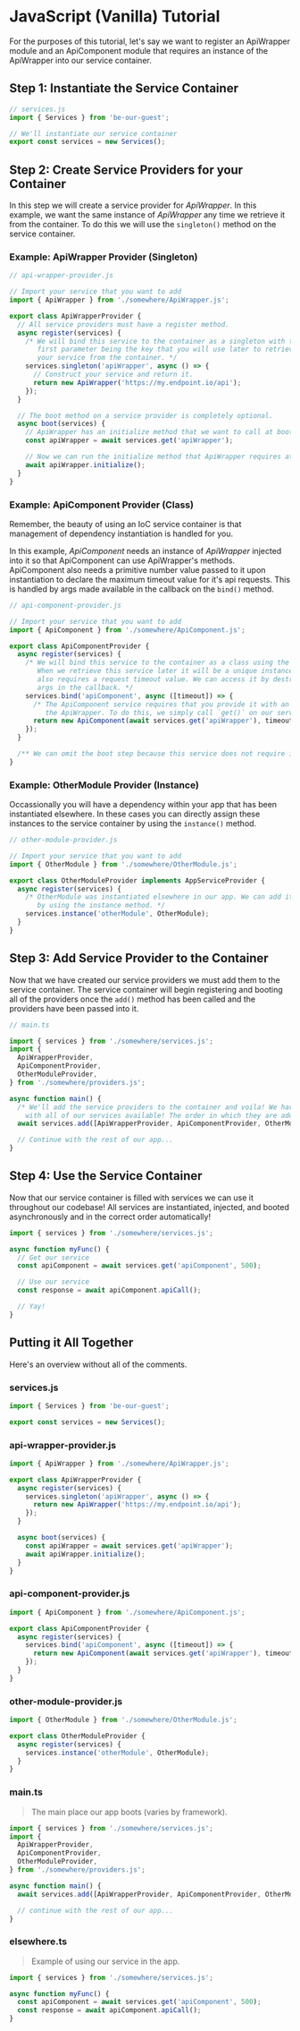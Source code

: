 # JavaScript (Vanilla) Tutorial

For the purposes of this tutorial, let's say we want to register an ApiWrapper module and an
ApiComponent module that requires an instance of the ApiWrapper into our service container.

## Step 1: Instantiate the Service Container

```typescript
// services.js
import { Services } from 'be-our-guest';

// We'll instantiate our service container
export const services = new Services();
```

## Step 2: Create Service Providers for your Container

In this step we will create a service provider for _ApiWrapper_. In this example, we want the same
instance of _ApiWrapper_ any time we retrieve it from the container. To do this we will use the
`singleton()` method on the service container.

### Example: ApiWrapper Provider (Singleton)

```typescript
// api-wrapper-provider.js

// Import your service that you want to add
import { ApiWrapper } from './somewhere/ApiWrapper.js';

export class ApiWrapperProvider {
  // All service providers must have a register method.
  async register(services) {
    /* We will bind this service to the container as a singleton with the
       first parameter being the key that you will use later to retrieve 
       your service from the container. */
    services.singleton('apiWrapper', async () => {
      // Construct your service and return it.
      return new ApiWrapper('https://my.endpoint.io/api');
    });
  }

  // The boot method on a service provider is completely optional.
  async boot(services) {
    // ApiWrapper has an initialize method that we want to call at boot time.
    const apiWrapper = await services.get('apiWrapper');

    // Now we can run the initialize method that ApiWrapper requires at boot.
    await apiWrapper.initialize();
  }
}
```

### Example: ApiComponent Provider (Class)

Remember, the beauty of using an IoC service container is that management of dependency instantiation is handled for you.

In this example, _ApiComponent_ needs an instance of _ApiWrapper_ injected into it so that ApiComponent can use ApiWrapper's methods. ApiComponent also needs a primitive number value passed to it upon instantiation to declare the maximum timeout value for it's api requests. This is handled by args made available in the callback on the `bind()` method.

```typescript
// api-component-provider.js

// Import your service that you want to add
import { ApiComponent } from './somewhere/ApiComponent.js';

export class ApiComponentProvider {
  async register(services) {
    /* We will bind this service to the container as a class using the `bind()` method.
       When we retrieve this service later it will be a unique instance. Our ApiComponent
       also requires a request timeout value. We can access it by destructuring the provided
       args in the callback. */
    services.bind('apiComponent', async ([timeout]) => {
      /* The ApiComponent service requires that you provide it with an instance of
         the ApiWrapper. To do this, we simply call `get()` on our service container. */
      return new ApiComponent(await services.get('apiWrapper'), timeout);
    });
  }

  /** We can omit the boot step because this service does not require it. **/
}
```

### Example: OtherModule Provider (Instance)

Occassionally you will have a dependency within your app that has been instantiated elsewhere. In these cases you can directly assign these instances to the service container by using the `instance()` method.

```typescript
// other-module-provider.js

// Import your service that you want to add
import { OtherModule } from './somewhere/OtherModule.js';

export class OtherModuleProvider implements AppServiceProvider {
  async register(services) {
    /* OtherModule was instantiated elsewhere in our app. We can add it to the service container
       by using the instance method. */
    services.instance('otherModule', OtherModule);
  }
}
```

## Step 3: Add Service Provider to the Container

Now that we have created our service providers we must add them to the service container. The service container will begin registering and booting all of the providers once the `add()` method has been called and the providers have been passed into it.

```typescript
// main.ts

import { services } from './somewhere/services.js';
import {
  ApiWrapperProvider,
  ApiComponentProvider,
  OtherModuleProvider,
} from './somewhere/providers.js';

async function main() {
  /* We'll add the service providers to the container and voila! We have a service container
    with all of our services available! The order in which they are added here does not matter. */
  await services.add([ApiWrapperProvider, ApiComponentProvider, OtherModuleProvider]);

  // Continue with the rest of our app...
}
```

## Step 4: Use the Service Container

Now that our service container is filled with services we can use it throughout our codebase! All
services are instantiated, injected, and booted asynchronously and in the correct order automatically!

```typescript
import { services } from './somewhere/services.js';

async function myFunc() {
  // Get our service
  const apiComponent = await services.get('apiComponent', 500);

  // Use our service
  const response = await apiComponent.apiCall();

  // Yay!
}
```

## Putting it All Together

Here's an overview without all of the comments.

### services.js

```javascript
import { Services } from 'be-our-guest';

export const services = new Services();
```

### api-wrapper-provider.js

```javascript
import { ApiWrapper } from './somewhere/ApiWrapper.js';

export class ApiWrapperProvider {
  async register(services) {
    services.singleton('apiWrapper', async () => {
      return new ApiWrapper('https://my.endpoint.io/api');
    });
  }

  async boot(services) {
    const apiWrapper = await services.get('apiWrapper');
    await apiWrapper.initialize();
  }
}
```

### api-component-provider.js

```javascript
import { ApiComponent } from './somewhere/ApiComponent.js';

export class ApiComponentProvider {
  async register(services) {
    services.bind('apiComponent', async ([timeout]) => {
      return new ApiComponent(await services.get('apiWrapper'), timeout);
    });
  }
}
```

### other-module-provider.js

```javascript
import { OtherModule } from './somewhere/OtherModule.js';

export class OtherModuleProvider {
  async register(services) {
    services.instance('otherModule', OtherModule);
  }
}
```

### main.ts

> The main place our app boots (varies by framework).

```javascript
import { services } from './somewhere/services.js';
import {
  ApiWrapperProvider,
  ApiComponentProvider,
  OtherModuleProvider,
} from './somewhere/providers.js';

async function main() {
  await services.add([ApiWrapperProvider, ApiComponentProvider, OtherModuleProvider]);

  // continue with the rest of our app...
}
```

### elsewhere.ts

> Example of using our service in the app.

```javascript
import { services } from './somewhere/services.js';

async function myFunc() {
  const apiComponent = await services.get('apiComponent', 500);
  const response = await apiComponent.apiCall();
}
```
